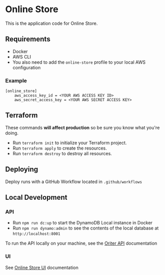 # Online Store

This is the application code for Online Store.

## Requirements

- Docker
- AWS CLI
- You also need to add the `online-store` profile to your local AWS configuration

### Example

```
[online_store]
    aws_access_key_id = <YOUR AWS ACCESS KEY ID>
    aws_secret_access_key = <YOUR AWS SECRET ACCESS KEY>
```

## Terraform

These commands **will affect production** so be sure you know what you're doing.

- Run `terraform init` to initialize your Terraform project.
- Run `terraform apply` to create the resources.
- Run `terraform destroy` to destroy all resources.

## Deploying

Deploy runs with a GitHub Workflow located in `.github/workflows`

## Local Development

### API

- Run `npm run dc:up` to start the DynamoDB Local instance in Docker
- Run `npm run dynamo:admin` to see the contents of the local database at `http://localhost:8001`

To run the API locally on your machine, see the [Oriter API](./packages/api/README.md) documentation

### UI

See [Online Store UI](./packages/ui/README.md) documentation
